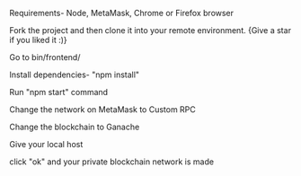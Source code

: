 Requirements- Node, MetaMask, Chrome or Firefox browser


Fork the project and then clone it into your remote environment. {Give a star if you liked it :)}

Go to bin/frontend/

Install dependencies- "npm install"

Run "npm start" command

Change the network on MetaMask to Custom RPC

Change the blockchain to Ganache

Give your local host

click "ok" and your private blockchain network is made

